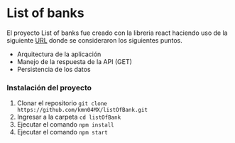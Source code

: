 # List of banks
El proyecto List of banks fue creado con la libreria react haciendo uso de la siguiente [URL](https://dev.obtenmas.com/catom/api/challenge/banks) donde se consideraron los siguientes puntos.
+ Arquitectura de la aplicación
+ Manejo de la respuesta de la API (GET)
+ Persistencia de los datos


### Instalación del proyecto

1. Clonar el repositorio `git clone https://github.com/kmn04MX/listOfBank.git`
2. Ingresar a la carpeta `cd listOfBank`
3. Ejecutar el comando `npm install`
4. Ejecutar el comando `npm start`



